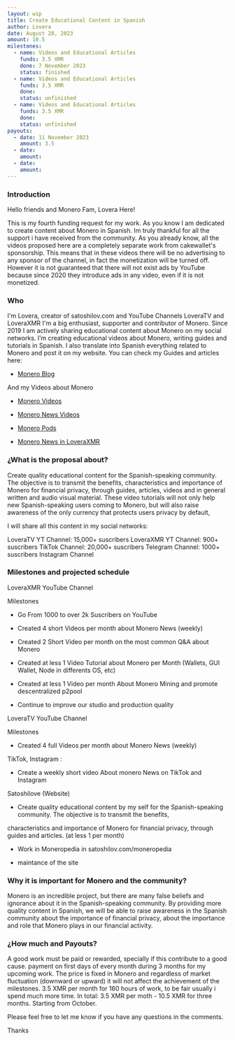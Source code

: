 ```yaml
---
layout: wip
title: Create Educational Content in Spanish
author: Lovera
date: August 28, 2023
amount: 10.5
milestones:
  - name: Videos and Educational Articles
    funds: 3.5 XMR
    done: 7 November 2023
    status: finished
  - name: Videos and Educational Articles
    funds: 3.5 XMR
    done:
    status: unfinished
  - name: Videos and Educational Articles
    funds: 3.5 XMR
    done:
    status: unfinished
payouts:
  - date: 11 November 2023
    amount: 3.5
  - date:
    amount:
  - date:
    amount:
---
```


### Introduction

Hello friends and Monero Fam, Lovera Here!

This is my fourth funding request for my work. As you know I am dedicated to create content about Monero in Spanish. Im truly thankful for all the support i have received from the community. As you already know, all the videos proposed here are a completely separate work from cakewallet's sponsorship. This means that in these videos there will be no advertising to any sponsor of the channel, in fact the monetization will be turned off. However it is not guaranteed that there will not exist ads by YouTube because since 2020 they introduce ads in any video, even if it is not monetized.

### Who

I'm Lovera, creator of satoshilov.com and YouTube Channels LoveraTV and LoveraXMR I'm a big enthusiast, supporter and contributor of Monero. Since 2019 I am actively sharing educational content about Monero on my social networks. I’m creating educational videos about Monero, writing guides and tutorials in Spanish. I also translate into Spanish everything related to Monero and post it on my website. You can check my Guides and articles here:

* [Monero Blog](https://satoshilov.com/)  

And my Videos about Monero

* [Monero Videos](https://youtube.com/playlist?list=PLGX_LoM5yemgt3ppLXvNBKYf6IuFI7BPS)

* [Monero News Videos](https://youtube.com/playlist?list=PLGX_LoM5yemgVhlwCEn_Z5m0LPMxQgNZj)

* [Monero Pods](https://youtube.com/playlist?list=PLGX_LoM5yemhq5KMyPeUr6JzJSqkqjzHL)

* [Monero News in LoveraXMR](https://www.youtube.com/playlist?list=PL2Lfro_oKAVHxYdbD_6RkNnda8HGbKOgg)

### ¿What is the proposal about?

Create quality educational content for the Spanish-speaking community. The objective is to transmit the benefits, characteristics and importance of Monero for financial privacy, through guides, articles, videos and in general written and audio visual material.
These video tutorials will not only help new Spanish-speaking users coming to Monero, but will also raise awareness of the only currency that protects users privacy by default,

I will share all this content in my social networks:

LoveraTV YT Channel: 15,000+ suscribers
LoveraXMR YT Channel: 900+ suscribers
TikTok Channel: 20,000+ suscribers
Telegram Channel: 1000+ suscribers
Instagram Channel


### Milestones and projected schedule

LoveraXMR YouTube Channel

Milestones

* Go From 1000 to over 2k Suscribers on YouTube

* Created 4 short Videos per month about Monero News (weekly)

* Created 2 Short Video per month on the most common Q&A about Monero

* Created at less 1 Video Tutorial about Monero per Month (Wallets, GUI Wallet, Node in differents OS, etc)

* Created at less 1 Video per month About Monero Mining and promote descentralized p2pool 

* Continue to improve our studio and production quality


LoveraTV YouTube Channel 

Milestones

* Created 4 full Videos per month about Monero News (weekly)


TikTok, Instagram :

* Create a weekly short video About monero News on TikTok and Instagram


Satoshilove (Website)

* Create quality educational content by my self for the Spanish-speaking community. The objective is to transmit the benefits, 

characteristics and importance of Monero for financial privacy, through guides and articles. (at less 1 per month)

* Work in Moneropedia in satoshilov.com/moneropedia 

* maintance of the site 

### Why it is important for Monero and the community?

Monero is an incredible project, but there are many false beliefs and ignorance about it in the Spanish-speaking community. By providing more quality content in Spanish, we will be able to raise awareness in the Spanish community about the importance of financial privacy, about the importance and role that Monero plays in our financial activity.

### ¿How much and Payouts?

A good work must be paid or rewarded, specially if this contribute to a good cause. payment on first days of every month during 3 months for my upcoming work. The price is fixed in Monero and regardless of market fluctuation (downward or upward) it will not affect the achievement of the milestones. 3.5 XMR per month for 160 hours of work, to be fair usually i spend much more time. In total: 3.5 XMR per moth - 10.5 XMR for three months. Starting from October.

Please feel free to let me know if you have any questions in the comments.

Thanks
